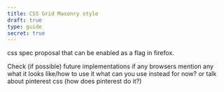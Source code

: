 ```yaml
---
title: CSS Grid Masonry style
draft: true
type: guide
secret: true
---
```


css spec proposal that can be enabled as a flag in firefox.

Check (if possible) future implementations if any browsers mention any
what it looks like/how to use it
what can you use instead for now? or talk about pinterest css (how does pinterest do it?)